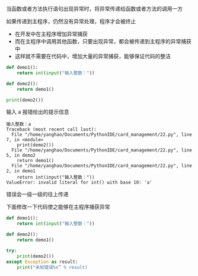 
当函数或者方法执行语句出现异常时，将异常传递给函数或者方法的调用一方

如果传递到主程序，仍然没有异常处理，程序才会被终止

- 在开发中在主程序增加异常捕获
- 而在主程序中调用其他函数，只要出现异常，都会被传递到主程序的异常捕获中
- 这样就不需要在代码中，增加大量的异常捕获，能够保证代码的整洁

```py
def demo1():
    return int(input("输入整数："))

def demo2():
    return demo1()

print(demo2())
```

输入 a 报错给出的提示信息

```
输入整数：a
Traceback (most recent call last):
  File "/home/yanghao/Documents/PythonIDE/card_management/22.py", line 7, in <module>
    print(demo2())
  File "/home/yanghao/Documents/PythonIDE/card_management/22.py", line 5, in demo2
    return demo1()
  File "/home/yanghao/Documents/PythonIDE/card_management/22.py", line 2, in demo1
    return int(input("输入整数："))
ValueError: invalid literal for int() with base 10: 'a'
```

错误会一级一级的往上传递

下面修改一下代码使之能够在主程序捕获异常

```py
def demo1():
    return int(input("输入整数："))

def demo2():
    return demo1()

try:
    print(demo2())
except Exception as result:
    print("未知错误%s” % result)
```